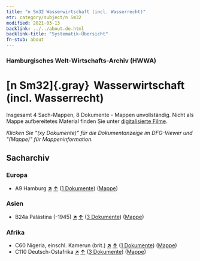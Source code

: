 ```yaml
---
title: "n Sm32 Wasserwirtschaft (incl. Wasserrecht)"
etr: category/subject/n Sm32
modified: 2021-03-13
backlink: ../../about.de.html
backlink-title: "Systematik-Übersicht"
fn-stub: about
---
```


### Hamburgisches Welt-Wirtschafts-Archiv (HWWA)
# [n Sm32]{.gray}&#8201; Wasserwirtschaft (incl. Wasserrecht)&#160; 




Insgesamt 4 Sach-Mappen, 8 Dokumente - Mappen unvollständig.
Nicht als Mappe aufbereitetes Material finden Sie unter [digitalisierte Filme](/film/h1_sh).

_Klicken Sie "(xy Dokumente)" für die Dokumentanzeige im DFG-Viewer und "(Mappe)" für Mappeninformation._

## Sacharchiv




### Europa

- A9 Hamburg [**&nearr;**](../../../geo/i/140905/about.de.html "Hamburg (alle Mappen)") [**&uarr;**](../../../geo/about.de.html#A9 "Ländersystematik") (<a href="https://pm20.zbw.eu/dfgview/sh/140905,163215" title="über: Hamburg : Wasserwirtschaft (incl. Wasserrecht)" target="_blank">1 Dokumente</a>) ([Mappe](http://purl.org/pressemappe20/folder/sh/140905,163215))

### Asien

- B24a Palästina (-1945) [**&nearr;**](../../../geo/i/141115/about.de.html "Palästina (-1945) (alle Mappen)") [**&uarr;**](../../../geo/about.de.html#B24a "Ländersystematik") (<a href="https://pm20.zbw.eu/dfgview/sh/141115,163215" title="über: Palästina (-1945) : Wasserwirtschaft (incl. Wasserrecht)" target="_blank">3 Dokumente</a>) ([Mappe](http://purl.org/pressemappe20/folder/sh/141115,163215))

### Afrika

- C60 Nigeria, einschl. Kamerun (brit.) [**&nearr;**](../../../geo/i/141409/about.de.html "Nigeria, einschl. Kamerun (brit.) (alle Mappen)") [**&uarr;**](../../../geo/about.de.html#C60 "Ländersystematik") (<a href="https://pm20.zbw.eu/dfgview/sh/141409,163215" title="über: Nigeria, einschl. Kamerun (brit.) : Wasserwirtschaft (incl. Wasserrecht)" target="_blank">1 Dokumente</a>) ([Mappe](http://purl.org/pressemappe20/folder/sh/141409,163215))
- C110 Deutsch-Ostafrika [**&nearr;**](../../../geo/i/141471/about.de.html "Deutsch-Ostafrika (alle Mappen)") [**&uarr;**](../../../geo/about.de.html#C110 "Ländersystematik") (<a href="https://pm20.zbw.eu/dfgview/sh/141471,163215" title="über: Deutsch-Ostafrika : Wasserwirtschaft (incl. Wasserrecht)" target="_blank">3 Dokumente</a>) ([Mappe](http://purl.org/pressemappe20/folder/sh/141471,163215))


